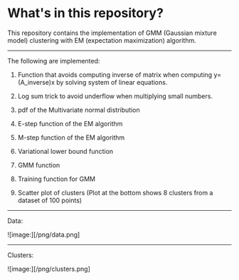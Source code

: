 # What's in this repository?

This repository contains the implementation of GMM (Gaussian mixture model)
clustering with EM (expectation maximization) algorithm.

---

The following are implemented:

1) Function that avoids computing inverse of matrix when computing
y=(A_inverse)x by solving system of linear equations.

2) Log sum trick to avoid underflow when multiplying small numbers.

3) pdf of the Multivariate normal distribution

4) E-step function of the EM algorithm

5) M-step function of the EM algorithm

6) Variational lower bound function

7) GMM function

8) Training function for GMM

9) Scatter plot of clusters (Plot at the bottom shows 8 clusters from a dataset of 100 points)

---
Data:

![image:][/png/data.png]

---
Clusters:

![image:][/png/clusters.png]

